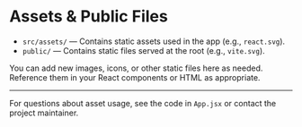 # Assets & Public Files

- `src/assets/` — Contains static assets used in the app (e.g., `react.svg`).
- `public/` — Contains static files served at the root (e.g., `vite.svg`).

You can add new images, icons, or other static files here as needed. Reference them in your React components or HTML as appropriate.

---

For questions about asset usage, see the code in `App.jsx` or contact the project maintainer.
